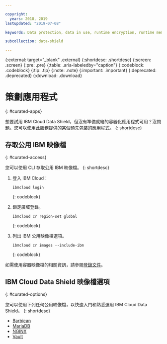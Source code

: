 ```yaml
---

copyright:
  years: 2018, 2019
lastupdated: "2019-07-08"

keywords: Data protection, data in use, runtime encryption, runtime memory encryption, encrypted memory, Intel SGX, software guard extensions, Fortanix runtime encryption

subcollection: data-shield

---
```


{:external: target="_blank" .external}
{:shortdesc: .shortdesc}
{:screen: .screen}
{:pre: .pre}
{:table: .aria-labeledby="caption"}
{:codeblock: .codeblock}
{:tip: .tip}
{:note: .note}
{:important: .important}
{:deprecated: .deprecated}
{:download: .download}



# 策劃應用程式
{: #curated-apps}

想要試用 IBM Cloud Data Shield，但沒有準備就緒的容器化應用程式可用？沒問題。您可以使用此服務提供的某個預先包裝的應用程式。
{: shortdesc}


## 存取公用 IBM 映像檔
{: #curated-access}

您可以使用 CLI 存取公用 IBM 映像檔。
{: shortdesc}


1. 登入 IBM Cloud：

    ```
    ibmcloud login
    ```
    {: codeblock}

2. 鎖定廣域登錄。

    ```
    ibmcloud cr region-set global
    ```
    {: codeblock}

3. 列出 IBM 公用映像檔選項。

    ```
    ibmcloud cr images --include-ibm
    ```
    {: codeblock}

如需使用容器映像檔的相關資訊，請參閱[登錄文件](/docs/services/Registry?topic=registry-getting-started)。


## IBM Cloud Data Shield 映像檔選項
{: #curated-options}

您可以使用下列任何公用映像檔，以快速入門和熟悉運用 IBM Cloud Data Shield。
{: shortdesc}

* [Barbican](/docs/services/Registry?topic=RegistryImages-datashield-barbican_starter#datashield-barbican_starter)
* [MariaDB](/docs/services/Registry?topic=RegistryImages-datashield-mariadb_starter#datashield-mariadb_starter)
* [NGINX](/docs/services/Registry?topic=RegistryImages-datashield-nginx_starter#datashield-nginx_starter)
* [Vault](/docs/services/Registry?topic=RegistryImages-datashield-vault_starter#datashield-vault_starter)


